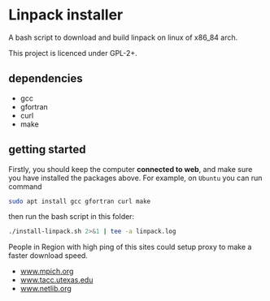 # Linpack installer

A bash script to download and build linpack on linux of x86_84 arch.

This project is licenced under GPL-2+.

## dependencies

- gcc
- gfortran
- curl
- make

## getting started

Firstly, you should keep the computer **connected to web**, and make sure you have installed the packages above.
For example, on `Ubuntu` you can run command
```bash
sudo apt install gcc gfortran curl make
```
then run the bash script in this folder:
```bash
./install-linpack.sh 2>&1 | tee -a linpack.log
```

People in Region with high ping of this sites could setup proxy to make a faster download speed.
- www.mpich.org
- www.tacc.utexas.edu
- www.netlib.org